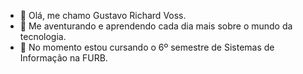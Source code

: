 - 👋 Olá, me chamo Gustavo Richard Voss.
- 👀 Me aventurando e aprendendo cada dia mais sobre o mundo da tecnologia.
- 🌱 No momento estou cursando o 6º semestre de Sistemas de Informação na FURB.

<!---
GustavoVoss/GustavoVoss is a ✨ special ✨ repository because its `README.md` (this file) appears on your GitHub profile.
You can click the Preview link to take a look at your changes.
--->
